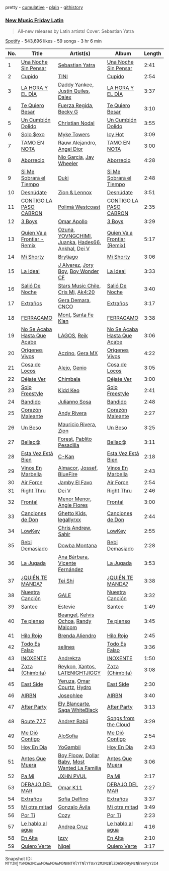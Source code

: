 pretty - [cumulative](/playlists/cumulative/37i9dQZF1DX1hVRardJ30X.md) - [plain](/playlists/plain/37i9dQZF1DX1hVRardJ30X) - [githistory](https://github.githistory.xyz/mackorone/spotify-playlist-archive/blob/main/playlists/plain/37i9dQZF1DX1hVRardJ30X)

### [New Music Friday Latin](https://open.spotify.com/playlist/37i9dQZF1DX1hVRardJ30X)

> All\-new releases by Latin artists! Cover: Sebastian Yatra

[Spotify](https://open.spotify.com/user/spotify) - 543,696 likes - 59 songs - 3 hr 6 min

| No. | Title | Artist(s) | Album | Length |
|---|---|---|---|---|
| 1 | [Una Noche Sin Pensar](https://open.spotify.com/track/2oW52tBeJNSv93Ct5AJb8q) | [Sebastian Yatra](https://open.spotify.com/artist/07YUOmWljBTXwIseAUd9TW) | [Una Noche Sin Pensar](https://open.spotify.com/album/72RohnwnQyT7YbrIzDNROD) | 2:41 |
| 2 | [Cupido](https://open.spotify.com/track/2xVcCDRgG3TrH69TatsUxp) | [TINI](https://open.spotify.com/artist/7vXDAI8JwjW531ouMGbfcp) | [Cupido](https://open.spotify.com/album/3j0DrBixQhCQCucPr8hC13) | 2:54 |
| 3 | [LA HORA Y EL DÍA](https://open.spotify.com/track/1j4yhkxSCEDmiLVKjpYKWq) | [Daddy Yankee](https://open.spotify.com/artist/4VMYDCV2IEDYJArk749S6m), [Justin Quiles](https://open.spotify.com/artist/14zUHaJZo1mnYtn6IBRaRP), [Dalex](https://open.spotify.com/artist/0KPX4Ucy9dk82uj4GpKesn) | [LA HORA Y EL DÍA](https://open.spotify.com/album/3AucKVb9GvQ4pOGaZ8UhFK) | 3:37 |
| 4 | [Te Quiero Besar](https://open.spotify.com/track/3iwKWIaEZ5jafPYZZSCDLz) | [Fuerza Regida](https://open.spotify.com/artist/0ys2OFYzWYB5hRDLCsBqxt), [Becky G](https://open.spotify.com/artist/4obzFoKoKRHIphyHzJ35G3) | [Te Quiero Besar](https://open.spotify.com/album/3nzB6RJLeWrgaATXF5ZIkr) | 3:10 |
| 5 | [Un Cumbión Dolido](https://open.spotify.com/track/7uZ5C69LskNw0B4szvVWI5) | [Christian Nodal](https://open.spotify.com/artist/0XwVARXT135rw8lyw1EeWP) | [Un Cumbión Dolido](https://open.spotify.com/album/7nCJIsXrNGI0Ya2v1jmWzK) | 3:55 |
| 6 | [Solo $exo](https://open.spotify.com/track/79Mko9WRph1VIsxiUom4zv) | [Myke Towers](https://open.spotify.com/artist/7iK8PXO48WeuP03g8YR51W) | [Icy Hot](https://open.spotify.com/album/2rebo6PvPbmBY3KGYT8KzG) | 3:09 |
| 7 | [TAMO EN NOTA](https://open.spotify.com/track/2I0aHZjCXh6UjMHIOqugYF) | [Rauw Alejandro](https://open.spotify.com/artist/1mcTU81TzQhprhouKaTkpq), [Angel Dior](https://open.spotify.com/artist/5qPRgWcEOGRzoIST0sHAiI) | [TAMO EN NOTA](https://open.spotify.com/album/2nMe3lptQDUXDsjIyUcnON) | 3:00 |
| 8 | [Aborrecio](https://open.spotify.com/track/3KSldp6Yh0XIvN0tyPJWK4) | [Nio Garcia](https://open.spotify.com/artist/5hdhHgpxyniooUiQVaPxQ0), [Jay Wheeler](https://open.spotify.com/artist/2cPqdH7XMvwaBJEVjheH8g) | [Aborrecio](https://open.spotify.com/album/69jl774R0WfPrK5v3O21Yg) | 4:28 |
| 9 | [Si Me Sobrara el Tiempo](https://open.spotify.com/track/2ypbIXW3a7fsLdLtLpZWDZ) | [Duki](https://open.spotify.com/artist/1bAftSH8umNcGZ0uyV7LMg) | [Si Me Sobrara el Tiempo](https://open.spotify.com/album/7EmOzGGWYSu5sH9CfnItkB) | 2:48 |
| 10 | [Desnúdate](https://open.spotify.com/track/3lAPRVmezONEzjHgzOvh5m) | [Zion & Lennox](https://open.spotify.com/artist/21451j1KhjAiaYKflxBjr1) | [Desnúdate](https://open.spotify.com/album/5uLpJ330k49clXLzxyhHrf) | 3:51 |
| 11 | [CONTIGO LA PASO CABRON](https://open.spotify.com/track/387oM5dFcFw1I5aWThdRfN) | [Polimá Westcoast](https://open.spotify.com/artist/768O5GliF0bqscyghggrbE) | [CONTIGO LA PASO CABRON](https://open.spotify.com/album/5vVZyUJYOgoaedIlPcbVZu) | 2:35 |
| 12 | [3 Boys](https://open.spotify.com/track/31Wlc9ZnraX3JxrvMg9e8H) | [Omar Apollo](https://open.spotify.com/artist/5FxD8fkQZ6KcsSYupDVoSO) | [3 Boys](https://open.spotify.com/album/1Iw32lOJC5lfInKyA7Zzt1) | 3:29 |
| 13 | [Quien Va a Frontiar \- Remix](https://open.spotify.com/track/7v181skWxE4NxTrVVGtzNk) | [Ozuna](https://open.spotify.com/artist/1i8SpTcr7yvPOmcqrbnVXY), [YOVNGCHIMI](https://open.spotify.com/artist/4aSlfXDn9R60UlbZEboBUy), [Juanka](https://open.spotify.com/artist/3Wb38LDP3N4tkobValgE9D), [Hades66](https://open.spotify.com/artist/4CQdcx66F116k2db2Y0rjE), [Ankhal](https://open.spotify.com/artist/6NmMI7UnfmIpLRYoz8H9jm), [Dei V](https://open.spotify.com/artist/2YRyPiW98bpkARAS4B3OQP) | [Quien Va a Frontiar \(Remix\)](https://open.spotify.com/album/7BEWbSJ0k1CCHTXcH4KxZ8) | 5:17 |
| 14 | [Mi Shorty](https://open.spotify.com/track/44Rn60e3tDPDAYARpHFoVN) | [Brytiago](https://open.spotify.com/artist/00XhexlJEXQstHimpZN910) | [Mi Shorty](https://open.spotify.com/album/7CATraPa1pNEdL9hQVPodQ) | 3:06 |
| 15 | [La Ideal](https://open.spotify.com/track/0dMjY4xWaO8TnDDJNT4YBi) | [J Alvarez](https://open.spotify.com/artist/6XFITTl7cFTdopDY3lUdlY), [Jory Boy](https://open.spotify.com/artist/5lFhCi03HDneWzvCxGctrT), [Boy Wonder CF](https://open.spotify.com/artist/01nUdqwuIHCHLZNP2TvYVF) | [La Ideal](https://open.spotify.com/album/1vpLbc8biisCe1T3LrE2TB) | 3:33 |
| 16 | [Salió De Noche](https://open.spotify.com/track/15r68Um6LBYYBGUEEkqRkB) | [Stars Music Chile](https://open.spotify.com/artist/2NZD6Gqfk60GEcAAnJKVsR), [Cris Mj](https://open.spotify.com/artist/1Yj5Xey7kTwvZla8sqdsdE), [Ak4:20](https://open.spotify.com/artist/1SiLK8gdECx2iEm2SSj0Bl) | [Salió De Noche](https://open.spotify.com/album/2h5u7sSXcSL7YwVJRRw3AE) | 3:40 |
| 17 | [Extraños](https://open.spotify.com/track/39Pxcl52HsEihUjtb78E5L) | [Gera Demara](https://open.spotify.com/artist/4XYbaR6YgnY4Nb6kz250cu), [CNCO](https://open.spotify.com/artist/0eecdvMrqBftK0M1VKhaF4) | [Extraños](https://open.spotify.com/album/7eP0HLa3Q8Af4tjox3OuZZ) | 3:17 |
| 18 | [FERRAGAMO](https://open.spotify.com/track/2OkMmFo9V7nAXhojd9QUPR) | [Mont](https://open.spotify.com/artist/41gFAk6ZyYdt7Q1Ir4cbH0), [Santa Fe Klan](https://open.spotify.com/artist/4tm8CEdm4pkQsEh4jIr9Yp) | [FERRAGAMO](https://open.spotify.com/album/5Rz59vfdoaxddW0kMuvV7X) | 3:38 |
| 19 | [No Se Acaba Hasta Que Acabe](https://open.spotify.com/track/2cyFoye18xtRTd13CEzH9D) | [LAGOS](https://open.spotify.com/artist/7uQ1D2NNHs5cUL3CLKRbia), [Reik](https://open.spotify.com/artist/0vR2qb8m9WHeZ5ByCbimq2) | [No Se Acaba Hasta Que Acabe](https://open.spotify.com/album/2vWjKK6Sk5jFV5uWb9Vm88) | 3:06 |
| 20 | [Orígenes Vivos](https://open.spotify.com/track/5vClRBOUMbPCdV6WXp9PCG) | [Aczino](https://open.spotify.com/artist/4r1ZDYKzPt3iIjuq8LbT6X), [Gera MX](https://open.spotify.com/artist/2hejA1Dkf8v8R0koF44FvW) | [Orígenes Vivos](https://open.spotify.com/album/1kbseorYh6sNkawXLqS5VD) | 4:22 |
| 21 | [Cosa de Locos](https://open.spotify.com/track/4cKUpgMAoFV9DdkC4DhELR) | [Alejo](https://open.spotify.com/artist/50sIhX3HytFEwQXZJLUZQE), [Genio](https://open.spotify.com/artist/3qcl8ck0RTpenPbFmZa2p5) | [Cosa de Locos](https://open.spotify.com/album/519NqufTeZJjydmA45WZa3) | 3:05 |
| 22 | [Déjate Ver](https://open.spotify.com/track/0odZdDl8RXj47JF2NGD6Vy) | [Chimbala](https://open.spotify.com/artist/4VVEpEhC8NcR7AqNEds42U) | [Déjate Ver](https://open.spotify.com/album/7KucKIOiBH218TWcThCUxk) | 3:00 |
| 23 | [Solo Freestyle](https://open.spotify.com/track/1avO53yfUlcFrPyQROa2k6) | [Kidd Keo](https://open.spotify.com/artist/0VZrPa7mWAYXH4CwmYk8Km) | [Solo Freestyle](https://open.spotify.com/album/1JJbhbkKA76gbHK59r3fAx) | 2:41 |
| 24 | [Bandido](https://open.spotify.com/track/4IjmpmsaSjbK1fXcMH06CA) | [Julianno Sosa](https://open.spotify.com/artist/4IC2X34tZmHG3VfTbpzvwL) | [Bandido](https://open.spotify.com/album/5GD2QBJ93ajGxMQZNe3vVs) | 2:48 |
| 25 | [Corazón Maleante](https://open.spotify.com/track/5RY2D7x6vmREBPQa3uq0sd) | [Andy Rivera](https://open.spotify.com/artist/7hIqJfRYGBWWT1Qxu6Cpd2) | [Corazón Maleante](https://open.spotify.com/album/6f0gQlCUlMQqPOdlWfOwqS) | 2:27 |
| 26 | [Un Beso](https://open.spotify.com/track/25eC73ghrg0mgYiPxL9kv9) | [Mauricio Rivera](https://open.spotify.com/artist/2olYwzqVBA1aLDDBuWNvGR), [Zion](https://open.spotify.com/artist/1pgDilWYDWLoOgGjf1iHNu) | [Un Beso](https://open.spotify.com/album/5G77QwScce5leFVYNWq3mA) | 3:25 |
| 27 | [Bellac@](https://open.spotify.com/track/2bMx7EU3MWV83LWa8MgLhs) | [Forest](https://open.spotify.com/artist/2j6Up11EpEUKQ5yIfFXhdU), [Pablito Pesadilla](https://open.spotify.com/artist/41vcoPejPG3vv8emJ2R5Ox) | [Bellac@](https://open.spotify.com/album/4BrMaULD47Bfj39KqH13Tv) | 3:11 |
| 28 | [Esta Vez Está Bien](https://open.spotify.com/track/7dJi7U6wWSILrecj3Zu3Wy) | [C\-Kan](https://open.spotify.com/artist/1QhaqxeqF9sipS2gwbEKpu) | [Esta Vez Está Bien](https://open.spotify.com/album/3SWSiKlS8CCkAlSBMgRPx1) | 2:18 |
| 29 | [Vinos En Marbella](https://open.spotify.com/track/5kaePVC4YisWOfcgcOYPPu) | [Almacor](https://open.spotify.com/artist/5H9v9M3T2XhWT3XvOKo8sy), [Jossef](https://open.spotify.com/artist/7kaC28XGoTp1ViSZAA0iuX), [BlueFire](https://open.spotify.com/artist/2sfOYs479VgaVHNPJKyG4n) | [Vinos En Marbella](https://open.spotify.com/album/43iwHJ2Q3NYHMvhOSS4Xn4) | 2:43 |
| 30 | [Air Force](https://open.spotify.com/track/3mOhyumen8VIX6BlIkW65k) | [Jamby El Favo](https://open.spotify.com/artist/128ftF9X7Kd7Di2fq3wYVs) | [Air Force](https://open.spotify.com/album/4roZKo2TbxoaJJro2A2nko) | 2:54 |
| 31 | [Right Thru](https://open.spotify.com/track/2YDIqBfYlDg9DfgtGziC9Y) | [Dei V](https://open.spotify.com/artist/2YRyPiW98bpkARAS4B3OQP) | [Right Thru](https://open.spotify.com/album/2TjYnjPkhzKijobREcJ0wW) | 2:46 |
| 32 | [Frontal](https://open.spotify.com/track/1d0oVJE9NW9cxubVR0PcMw) | [Menor Menor](https://open.spotify.com/artist/2663St0NB1IsbMnlF69AeW), [Angie Flores](https://open.spotify.com/artist/0mtlM0TqGqmfxPDsgIVc6T) | [Frontal](https://open.spotify.com/album/28e7MMir9UFaj0Zo5dm1t3) | 3:00 |
| 33 | [Canciones de Don](https://open.spotify.com/track/578E0MbbgdwDuUTqpWbeOD) | [Ghetto Kids](https://open.spotify.com/artist/6XvKTz2XRPwlry0UdjqoKq), [legallyrxx](https://open.spotify.com/artist/4CairTbnNW5l8GxiRIzsZ3) | [Canciones de Don](https://open.spotify.com/album/0S6czlAGW5ByZaUEKCKVzz) | 2:44 |
| 34 | [LowKey](https://open.spotify.com/track/74OHXT3ruHZVA1xqkWo76R) | [Chris Andrew](https://open.spotify.com/artist/7vnithGAUscrk9Imtyr6Sd), [Sahir](https://open.spotify.com/artist/0dqT9B1Xej71qvAo8uE4Uh) | [LowKey](https://open.spotify.com/album/5hzzRviGFxvMUBwaxhFQMY) | 2:55 |
| 35 | [Bebi Demasiado](https://open.spotify.com/track/6vfjbHTiVh68wj6XioqhdA) | [Dowba Montana](https://open.spotify.com/artist/39FKVjqhZLz4E1iG77d5AO) | [Bebi Demasiado](https://open.spotify.com/album/1g8IVrqLI8ZwCvBSp0UoCZ) | 2:28 |
| 36 | [La Jugada](https://open.spotify.com/track/1wpYlTOjnNjg4NFOSfEZAQ) | [Ana Bárbara](https://open.spotify.com/artist/43qxAkuKFB6fMNSeS5dO7Z), [Vicente Fernández](https://open.spotify.com/artist/4PPoI9LuYeFX8V674Z1R6l) | [La Jugada](https://open.spotify.com/album/0BHbOtxdDJrsNYIYNZpvNj) | 3:53 |
| 37 | [¿QUIÉN TE MANDA?](https://open.spotify.com/track/4kXb8O44mxvAA6XqiVIz1m) | [Tei Shi](https://open.spotify.com/artist/1xcMOgFUM1IYZE22YjCvsL) | [¿QUIÉN TE MANDA?](https://open.spotify.com/album/2SrokchsNgnhE7pR5nKKIb) | 3:38 |
| 38 | [Nuestra Canción](https://open.spotify.com/track/7LCVRDkKetzQqMN3ONPvqn) | [GALE](https://open.spotify.com/artist/04pH6pkJugHJ7g3DTCQBVM) | [Nuestra Canción](https://open.spotify.com/album/7GJlThLfkYnaJfs3Wy9JwM) | 3:32 |
| 39 | [Santee](https://open.spotify.com/track/5Jssxp8m8PbF7gd9lZFfsx) | [Estevie](https://open.spotify.com/artist/3k9GPiGAtIAOfnfzzy3XQp) | [Santee](https://open.spotify.com/album/2OWQzXNMHUMe35yaKbWXcb) | 1:49 |
| 40 | [Te pienso](https://open.spotify.com/track/2pWLaSbA60jXkEl9NEqr7D) | [Beangel](https://open.spotify.com/artist/0r4vWhARLwFqZ8hCzPKryf), [Kelvis Ochoa](https://open.spotify.com/artist/3Q2MVC1NWIzEyUytnlFBKm), [Randy Malcom](https://open.spotify.com/artist/3yjUmIEZOYU9i9cU9uJGIZ) | [Te pienso](https://open.spotify.com/album/4nOU0iFB27BWBv073KClFI) | 3:45 |
| 41 | [Hilo Rojo](https://open.spotify.com/track/0gUCM1XEIqSwT2WsdVHwes) | [Brenda Aliendro](https://open.spotify.com/artist/0NzXqknNJFxhOcLcOix7NT) | [Hilo Rojo](https://open.spotify.com/album/6MLxuU3nwA6DMZpT5CJklS) | 2:45 |
| 42 | [Todo Es Falso](https://open.spotify.com/track/3AYVOwtNyct0qq5NQKnZew) | [selines](https://open.spotify.com/artist/3kO8EO3svNUQSQW8rDOjAb) | [Todo Es Falso](https://open.spotify.com/album/5m3r8NFD47f3mlUG3kxO83) | 3:36 |
| 43 | [INOXENTE](https://open.spotify.com/track/0jcV3XADKWkort5dR7Mc0C) | [Andrekza](https://open.spotify.com/artist/7K2ZrWY8iteGlM7G4V9B0s) | [INOXENTE](https://open.spotify.com/album/4Cbine7RExp3csmOYzq7Wc) | 1:50 |
| 44 | [Zaza \(Chimbita\)](https://open.spotify.com/track/5oVdxjNUUjf9Q06LnPYYay) | [Reykon](https://open.spotify.com/artist/3PAwspMN27PDm81WwXDsMf), [Xantos](https://open.spotify.com/artist/3HPOnbuwLP2qlwWQ7cgxYW), [LATENIGHTJIGGY](https://open.spotify.com/artist/34OTRVwyaE8DkOrGMQa7Ah) | [Zaza \(Chimbita\)](https://open.spotify.com/album/7tZYg2RzA4NSNFACxWhy9Y) | 3:08 |
| 45 | [East Side](https://open.spotify.com/track/1RXZHzvwmNKwrnwAVLOxZU) | [Yeruza](https://open.spotify.com/artist/6NyPX5jymkvSPaJhCh1crb), [Omar Courtz](https://open.spotify.com/artist/3E12tRURRvPfHz0hAMCFYc), [Hydro](https://open.spotify.com/artist/3pTZ5sCcE1o2O9sWn5yQMg) | [East Side](https://open.spotify.com/album/3VFdfeQep8243UdqkJFEWC) | 2:30 |
| 46 | [AIRBN](https://open.spotify.com/track/02IANUr6jRP0Vyq78vQ5HQ) | [Josephlee](https://open.spotify.com/artist/4pjKgubEZt1C7vtkDhsfyY) | [AIRBN](https://open.spotify.com/album/1kCoVDa9VyiD8z0Wnl8lfD) | 3:40 |
| 47 | [After Party](https://open.spotify.com/track/5AafTLJ7dRTyuJiwJHRxgD) | [Ely Blancarte](https://open.spotify.com/artist/1IncEJiDn0fbUO0rDQkqB2), [Saga WhiteBlack](https://open.spotify.com/artist/5LXWGcBr4mojJnf51Beuf6) | [After Party](https://open.spotify.com/album/52E45IQvTLpcomENxfi7qz) | 3:13 |
| 48 | [Route 777](https://open.spotify.com/track/5Svbl0YXDpkldV4cR3VsKC) | [Andrez Babii](https://open.spotify.com/artist/4DROs1Ye9DiLY3X8L7xvl8) | [Songs from the Cloud](https://open.spotify.com/album/30cmnuBUnxQUFOzp46TsJu) | 3:29 |
| 49 | [Me Dió Contigo](https://open.spotify.com/track/1MRGhN9uh85KXaMckDtIaj) | [AloSofia](https://open.spotify.com/artist/5Q6CBqo1uJlO4qbw7MD875) | [Me Dió Contigo](https://open.spotify.com/album/4Yaxv3ANBb7UU19r9Doaih) | 2:54 |
| 50 | [Hoy En Dia](https://open.spotify.com/track/7nNkcIRoXZKYFqD3nVHt0n) | [YoGambii](https://open.spotify.com/artist/5RuWFvTN5tmKqn0KUfNruD) | [Hoy En Dia](https://open.spotify.com/album/55XiOVXxv8iuG7bBzI1GU1) | 2:43 |
| 51 | [Antes Que Muera](https://open.spotify.com/track/5qqoVncqpvOwVz8CfHGBB3) | [Boy Floow](https://open.spotify.com/artist/7BpVajf4u0UppSryddYBPN), [Dollar Baby](https://open.spotify.com/artist/4GYf5z6XmcUYvuX61r2SlI), [Most Wanted La Familia](https://open.spotify.com/artist/57yFqDKqy5QnBIBAjy2qz6) | [Antes Que Muera](https://open.spotify.com/album/2mxpWqmaSE1nEtunrHfBDf) | 3:06 |
| 52 | [Pa Mi](https://open.spotify.com/track/73rxMiLb9Z7d2Nz18j8tNN) | [JXHN PVUL](https://open.spotify.com/artist/28H3boz2aIeGYUIEP3cHUU) | [Pa Mi](https://open.spotify.com/album/5ry4ADgEyjwTShRUICRavm) | 2:17 |
| 53 | [DEBAJO DEL MAR](https://open.spotify.com/track/59hs1zUR5aFWL5WN36unBA) | [Omar K11](https://open.spotify.com/artist/5MgAfWCS0vzouE9lVzwjJy) | [DEBAJO DEL MAR](https://open.spotify.com/album/7xmKXNV7Az9ga375uWr3hV) | 2:27 |
| 54 | [Extraños](https://open.spotify.com/track/7z73IpnZZ0tjhC7jIPX61p) | [Sofia Delfino](https://open.spotify.com/artist/11fsAXlakhmo0Mc29073Ud) | [Extraños](https://open.spotify.com/album/4OoI9MJswIBC24XHw8mwf5) | 3:37 |
| 55 | [Mi otra mitad](https://open.spotify.com/track/5fWCQmxJjAcOerUkpDTr1g) | [Gonzalo Ávila](https://open.spotify.com/artist/4PuwS1TZc8ybMnXxgUIOn6) | [Mi otra mitad](https://open.spotify.com/album/28f6eNKzlSv0UNngwG61AB) | 3:49 |
| 56 | [Por Ti](https://open.spotify.com/track/2x5YO72X1Q0jMlDXnHH1Fw) | [Cozy](https://open.spotify.com/artist/0vb89r7nEo8PCofGZBgJGd) | [Por Ti](https://open.spotify.com/album/7Bx3wizMj8rTO0Rdx62Oj1) | 2:23 |
| 57 | [Le hablo al agua](https://open.spotify.com/track/03tx7WIGxOlPt0TFLKKY6y) | [Andrea Cruz](https://open.spotify.com/artist/1CPyRfIuFga1dwN1PmQNn6) | [Le hablo al agua](https://open.spotify.com/album/4YaTl31aeIe2HUgftnmbh7) | 4:16 |
| 58 | [En Alta](https://open.spotify.com/track/4IO7fyJNXRd2wBUpXh0DHN) | [Izzy](https://open.spotify.com/artist/3lx9s0PztiAJYkM0RLD8kC) | [En Alta](https://open.spotify.com/album/3PMx3nP1VDdYLUDeal335K) | 2:10 |
| 59 | [Quiero Verte](https://open.spotify.com/track/7iIWAlXrCAIv9ubJu0OHO3) | [Nigel](https://open.spotify.com/artist/1CEX09QFQGNdyIzFLKYksf) | [Quiero Verte](https://open.spotify.com/album/0cEDxUJSxiyEW2YWnuJPpM) | 3:17 |

Snapshot ID: `MTY3NjYxMDA2MCwwMDAwMDAwMDNmNTRlYTNlYTUxY2M2MzBlZDA5MDUyMzNkYmYyY2I4`
